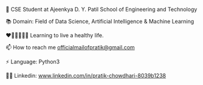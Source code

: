 🌱 CSE Student at Ajeenkya D. Y. Patil School of Engineering and Technology

📚 Domain: Field of Data Science, Artificial Intelligence & Machine Learning

❤💪🏽🏃🏽‍♂️ Learning to live a healthy life.

📫 How to reach me officialmailofpratik@gmail.com

⚡ Language: Python3 

👨‍💼 Linkedin: www.linkedin.com/in/pratik-chowdhari-8039b1238

